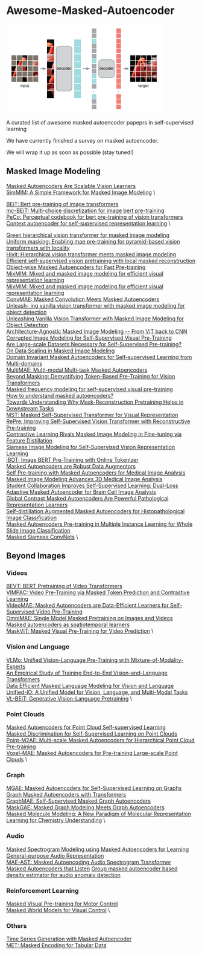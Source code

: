 # Awesome-Masked-Autoencoder
![MAE](MAE.png)

A curated list of awesome masked autoencoder papeprs in self-supervised learning

We have currently finished a survey on masked autoencoder.

We will wrap it up as soon as possible (stay tuned!)




## Masked Image Modeling

[Masked Autoencoders Are Scalable Vision Learners](https://arxiv.org/abs/2111.06377) \
[SimMIM: A Simple Framework for Masked Image Modeling](https://arxiv.org/abs/2111.09886) \

[BEiT: Bert pre-training of image transformers](https://arxiv.org/pdf/2106.08254.pdf) \
[mc-BEiT: Multi-choice discretization for image bert pre-training](https://arxiv.org/abs/2203.15371) \
[PeCo: Perceptual codebook for bert pre-training of vision transformers](https://arxiv.org/abs/2111.12710) \
[Context autoencoder for self-supervised representation learning](https://arxiv.org/abs/2202.03026) \


[Green hierarchical vision transformer for masked image modeling](https://arxiv.org/abs/2205.13515) \
[Uniform masking: Enabling
mae pre-training for pyramid-based vision transformers with locality](https://arxiv.org/abs/2205.10063) \
[Hivit: Hierarchical vision transformer meets masked image modeling](https://arxiv.org/pdf/2205.14949) \
[Efficient self-supervised vision pretraining with local masked reconstruction](https://arxiv.org/abs/2206.00790) \
[Object-wise Masked Autoencoders for Fast Pre-training](https://arxiv.org/abs/2205.14338) \
[MixMIM: Mixed and masked image modeling for efficient visual representation learning](https://arxiv.org/abs/2205.13137) \
[MixMIM: Mixed and masked image modeling for efficient visual representation learning](https://arxiv.org/abs/2205.13137) \
[ConvMAE: Masked Convolution Meets Masked Autoencoders](https://arxiv.org/abs/2205.03892) \
[Unleash-
ing vanilla vision transformer with masked image modeling for
object detection](https://arxiv.org/abs/2205.03892) \
[Unleashing Vanilla Vision Transformer with Masked Image Modeling for Object Detection](https://arxiv.org/abs/2204.02964) \
[Architecture-Agnostic Masked Image Modeling -- From ViT back to CNN](https://arxiv.org/abs/2205.13943v2) \
[Corrupted Image Modeling for Self-Supervised Visual Pre-Training](https://arxiv.org/abs/2202.03382) \
[Are Large-scale Datasets Necessary for Self-Supervised Pre-training?](https://arxiv.org/abs/2112.10740) \
[On Data Scaling in Masked Image Modeling](https://arxiv.org/abs/2206.04664) \
[Domain Invariant Masked Autoencoders for Self-supervised Learning from Multi-domains](https://arxiv.org/abs/2205.04771) \
[MultiMAE: Multi-modal Multi-task Masked Autoencoders](https://arxiv.org/pdf/2204.01678) \
[Beyond Masking: Demystifying Token-Based Pre-Training for Vision Transformers](https://arxiv.org/abs/2203.14313) \
[Masked frequency modeling for self-supervised visual pre-training](https://arxiv.org/abs/2206.07706) \
[How to understand masked autoencoders?](https://arxiv.org/pdf/2202.03670.pdf) \
[Towards Understanding Why Mask-Reconstruction Pretraining Helps in Downstream Tasks](https://arxiv.org/abs/2206.03826) \
[MST: Masked Self-Supervised Transformer for
Visual Representation](https://arxiv.org/pdf/2106.05656) \
[RePre: Improving Self-Supervised Vision Transformer with
Reconstructive Pre-training](https://arxiv.org/pdf/2201.06857v2) \
[Contrastive Learning Rivals Masked Image Modeling in Fine-tuning via Feature Distillation
](https://arxiv.org/abs/2205.14141) \
[Siamese Image Modeling for Self-Supervised Vision Representation Learning](https://arxiv.org/abs/2206.01204) \
[iBOT: Image BERT Pre-Training with Online Tokenizer](https://arxiv.org/abs/2111.07832) \
[Masked Autoencoders are Robust Data Augmentors](https://arxiv.org/abs/2206.04846) \
[Self Pre-training with Masked Autoencoders for Medical Image Analysis](https://arxiv.org/abs/2203.05573) \
[Masked Image Modeling Advances 3D Medical Image Analysis](https://arxiv.org/abs/2204.11716) \
[Student Collaboration Improves Self-Supervised Learning: Dual-Loss Adaptive Masked Autoencoder for Brain Cell Image Analysis](https://arxiv.org/abs/2205.05194) \
[Global Contrast Masked Autoencoders Are Powerful Pathological Representation Learners](https://arxiv.org/abs/2205.09048) \
[Self-distillation Augmented Masked Autoencoders for Histopathological Image Classification
](https://arxiv.org/abs/2203.16983) \
[Masked Autoencoders Pre-training in Multiple Instance Learning for Whole Slide Image Classification](https://openreview.net/forum?id=rV5gzFDn5PF) \
[Masked Siamese ConvNets](https://arxiv.org/abs/2206.07700) \
## Beyond Images
### Videos
[BEVT: BERT Pretraining of Video Transformers](https://openaccess.thecvf.com/content/CVPR2022/papers/Wang_BEVT_BERT_Pretraining_of_Video_Transformers_CVPR_2022_paper.pdf) \
[VIMPAC: Video Pre-Training via Masked Token Prediction and Contrastive Learning](https://openreview.net/forum?id=NP9T_pViXU) \
[VideoMAE: Masked Autoencoders are Data-Efficient Learners for Self-Supervised Video Pre-Training](https://arxiv.org/abs/2203.12602) \
[OmniMAE: Single Model Masked Pretraining on Images and Videos](https://arxiv.org/abs/2206.08356) \
[Masked autoencoders as spatiotemporal learners](https://arxiv.org/abs/2206.08356) \
[MaskViT: Masked Visual Pre-Training for Video Prediction](https://arxiv.org/abs/2206.11894) \
### Vision and Language
[VLMo: Unified Vision-Language Pre-Training with Mixture-of-Modality-Experts](https://arxiv.org/abs/2111.02358) \
[An Empirical Study of Training End-to-End Vision-and-Language Transformers](https://arxiv.org/abs/2111.02387) \
[Data Efficient Masked Language Modeling for Vision and Language](https://arxiv.org/abs/2109.02040) \
[Unified-IO: A Unified Model for Vision, Language, and Multi-Modal Tasks](https://arxiv.org/abs/2206.08916) \
[VL-BEiT: Generative Vision-Language Pretraining](https://arxiv.org/abs/2206.01127) \
### Point Clouds
[Masked Autoencoders for Point Cloud Self-supervised Learning](https://arxiv.org/abs/2203.06604) \
[Masked Discrimination for
Self-Supervised Learning on Point Clouds](https://arxiv.org/pdf/2203.11183) \
[Point-M2AE: Multi-scale Masked Autoencoders for Hierarchical Point Cloud Pre-training](https://arxiv.org/abs/2205.14401) \
[Voxel-MAE: Masked Autoencoders for Pre-training Large-scale Point Clouds](https://arxiv.org/abs/2206.09900) \
### Graph
[MGAE: Masked Autoencoders for Self-Supervised Learning on Graphs](https://arxiv.org/abs/2201.02534) \
[Graph Masked Autoencoders with Transformers](https://arxiv.org/pdf/2202.08391.pdf) \
[GraphMAE: Self-Supervised Masked Graph Autoencoders](https://arxiv.org/abs/2205.10803) \
[MaskGAE: Masked Graph Modeling Meets Graph Autoencoders](https://arxiv.org/abs/2205.10053) \
[Masked Molecule Modeling: A New Paradigm of Molecular Representation Learning for Chemistry
Understanding](https://assets.researchsquare.com/files/rs-1746019/v1_covered.pdf?c=1656528248) \
### Audio
[Masked Spectrogram Modeling using Masked Autoencoders for Learning General-purpose Audio Representation](https://arxiv.org/abs/2204.12260) \
[MAE-AST: Masked Autoencoding Audio Spectrogram Transformer](https://arxiv.org/pdf/2203.16691v1) \
[Masked Autoencoders that Listen](https://arxiv.org/abs/2207.06405)
[Group masked autoencoder based density estimator for audio anomaly detection](https://assets.amazon.science/3b/a3/a1dd903b4636a238c242d7af84bd/group-masked-autoencoder-based-density-estimator-for-audio-anomaly.pdf)
### Reinforcement Learning
[Masked Visual Pre-training for Motor Control](https://arxiv.org/abs/2203.06173) \
[Masked World Models for Visual Control](https://arxiv.org/abs/2206.14244) \
### Others
[Time Series Generation with Masked Autoencoder](https://arxiv.org/abs/2201.07006) \
[MET: Masked Encoding for Tabular Data](https://arxiv.org/abs/2206.08564) 
